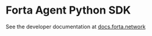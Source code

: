 # Forta Agent Python SDK

See the developer documentation at [docs.forta.network](https://docs.forta.network)
